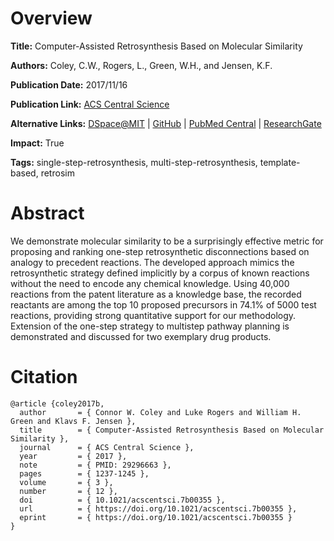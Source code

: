 # Overview
**Title:**
Computer-Assisted Retrosynthesis Based on Molecular Similarity

**Authors:**
Coley, C.W., Rogers, L., Green, W.H., and Jensen, K.F.

**Publication Date:**
2017/11/16

**Publication Link:**
[ACS Central Science](https://pubs.acs.org/doi/10.1021/acscentsci.7b00355)

**Alternative Links:**
[DSpace@MIT](https://dspace.mit.edu/handle/1721.1/117536) |
[GitHub](https://github.com/connorcoley/retrosim) |
[PubMed Central](https://www.ncbi.nlm.nih.gov/pmc/articles/PMC5746854) |
[ResearchGate](https://www.researchgate.net/publication/321114070_Computer-Assisted_Retrosynthesis_Based_on_Molecular_Similarity)

**Impact:**
True

**Tags:**
single-step-retrosynthesis, multi-step-retrosynthesis, template-based, retrosim


# Abstract
We demonstrate molecular similarity to be a surprisingly effective metric for proposing and ranking one-step retrosynthetic disconnections based on analogy to precedent reactions.
The developed approach mimics the retrosynthetic strategy defined implicitly by a corpus of known reactions without the need to encode any chemical knowledge.
Using 40,000 reactions from the patent literature as a knowledge base, the recorded reactants are among the top 10 proposed precursors in 74.1% of 5000 test reactions, providing strong quantitative support for our methodology.
Extension of the one-step strategy to multistep pathway planning is demonstrated and discussed for two exemplary drug products.


# Citation
```
@article {coley2017b,
  author       = { Connor W. Coley and Luke Rogers and William H. Green and Klavs F. Jensen },
  title        = { Computer-Assisted Retrosynthesis Based on Molecular Similarity },
  journal      = { ACS Central Science },
  year         = { 2017 },
  note         = { PMID: 29296663 },
  pages        = { 1237-1245 },
  volume       = { 3 },
  number       = { 12 },
  doi          = { 10.1021/acscentsci.7b00355 },
  url          = { https://doi.org/10.1021/acscentsci.7b00355 },
  eprint       = { https://doi.org/10.1021/acscentsci.7b00355 }
}
```
